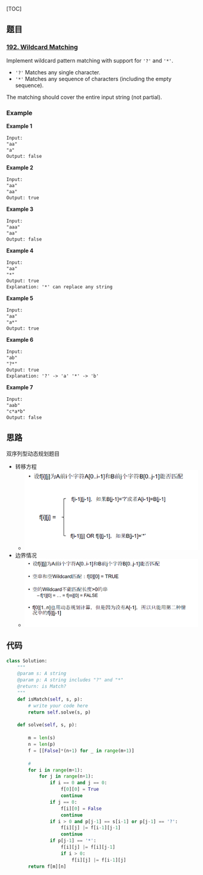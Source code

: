 [TOC]

## 题目

### [192. Wildcard Matching](https://www.lintcode.com/problem/wildcard-matching/description)

Implement wildcard pattern matching with support for `'?'` and `'*'`.

- `'?'` Matches any single character.
- `'*'` Matches any sequence of characters (including the empty sequence).

The matching should cover the entire input string (not partial).

### Example

**Example 1**

```plain
Input:
"aa"
"a"
Output: false
```

**Example 2**

```plain
Input:
"aa"
"aa"
Output: true
```

**Example 3**

```plain
Input:
"aaa"
"aa"
Output: false
```

**Example 4**

```plain
Input:
"aa"
"*"
Output: true
Explanation: '*' can replace any string
```

**Example 5**

```plain
Input:
"aa"
"a*"
Output: true
```

**Example 6**

```plain
Input:
"ab"
"?*"
Output: true
Explanation: '?' -> 'a' '*' -> 'b'
```

**Example 7**

```plain
Input:
"aab"
"c*a*b"
Output: false
```

## 思路

双序列型动态规划题目

* 转移方程
  * ![](../../assets/192.wildcard-matching.png)
* 边界情况
  * ![](../../assets/192.wildcard-matching-1.png)

## 代码

```python
class Solution:
    """
    @param s: A string 
    @param p: A string includes "?" and "*"
    @return: is Match?
    """
    def isMatch(self, s, p):
        # write your code here
        return self.solve(s, p)
    
    def solve(self, s, p):
        
        m = len(s)
        n = len(p)
        f = [[False]*(n+1) for _ in range(m+1)]
        
        # 
        for i in range(m+1):
            for j in range(n+1):
                if i == 0 and j == 0:
                    f[0][0] = True
                    continue
                if j == 0:
                    f[i][0] = False
                    continue
                if i > 0 and p[j-1] == s[i-1] or p[j-1] == '?':
                    f[i][j] |= f[i-1][j-1]
                    continue
                if p[j-1] == '*':
                    f[i][j] |= f[i][j-1]
                    if i > 0:
                        f[i][j] |= f[i-1][j]
        return f[m][n]
```

